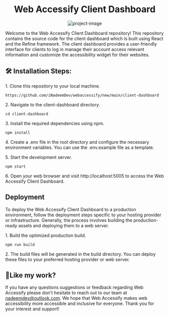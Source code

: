 <h1 align="center" id="title">Web Accessify Client Dashboard</h1>

<p align="center"><img src="https://webaccessify.com/images/webaccessify-logo.png" alt="project-image"></p>

<p id="description">Welcome to the Web Accessify Client Dashboard repository! This repository contains the source code for the client dashboard which is built using React and the Refine framework. The client dashboard provides a user-friendly interface for clients to log in manage their account access relevant information and customize the accessibility widget for their websites.</p>

<h2>🛠️ Installation Steps:</h2>

<p>1. Clone this repository to your local machine.</p>

```
https://github.com/iNadeemDev/webaccessify/new/main/client-dashboard
```

<p>2. Navigate to the client-dashboard directory.</p>

```
cd client-dashboard
```

<p>3. Install the required dependencies using npm.</p>

```
npm install
```

<p>4. Create a .env file in the root directory and configure the necessary environment variables. You can use the .env.example file as a template.</p>

<p>5. Start the development server.</p>

```
npm start
```

<p>6. Open your web browser and visit http://localhost:5005 to access the Web Accessify Client Dashboard.</p>

<h2>Deployment</h2>
<p>To deploy the Web Accessify Client Dashboard to a production environment, follow the deployment steps specific to your hosting provider or infrastructure. Generally, the process involves building the production-ready assets and deploying them to a web server.</p>

<p>1. Build the optimized production build.</p>

```
npm run build
```

<p>2. The build files will be generated in the build directory. You can deploy these files to your preferred hosting provider or web server.</p>

<h2>💖Like my work?</h2>

If you have any questions suggestions or feedback regarding Web Accessify please don't hesitate to reach out to our team at nadeemdev@outlook.com. We hope that Web Accessify makes web accessibility more accessible and inclusive for everyone. Thank you for your interest and support!
